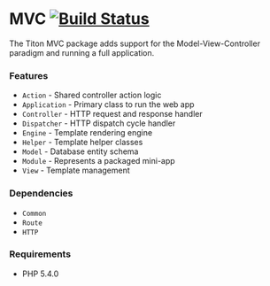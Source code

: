 # MVC [![Build Status](https://travis-ci.org/titon/MVC.png)](https://travis-ci.org/titon/MVC) #

The Titon MVC package adds support for the Model-View-Controller paradigm and running a full application.

### Features ###

* `Action` - Shared controller action logic
* `Application` - Primary class to run the web app
* `Controller` - HTTP request and response handler
* `Dispatcher` - HTTP dispatch cycle handler
* `Engine` - Template rendering engine
* `Helper` - Template helper classes
* `Model` - Database entity schema
* `Module` - Represents a packaged mini-app
* `View` - Template management

### Dependencies ###

* `Common`
* `Route`
* `HTTP`

### Requirements ###

* PHP 5.4.0